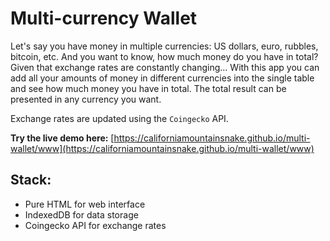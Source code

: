 # Multi-currency Wallet
Let's say you have money in multiple currencies: US dollars, euro, rubbles, bitcoin, etc.
And you want to know, how much money do you have in total? Given that exchange rates are constantly changing...
With this app you can add all your amounts of money in different currencies into the single table and see how much money you have in total. The total result can be presented in any currency you want.

Exchange rates are updated using the `Coingecko` API.

**Try the live demo here:** [https://californiamountainsnake.github.io/multi-wallet/www](https://californiamountainsnake.github.io/multi-wallet/www)

## Stack:
- Pure HTML for web interface
- IndexedDB for data storage
- Coingecko API for exchange rates

